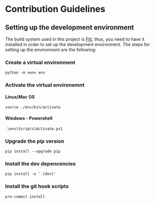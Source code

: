 

# Contribution Guidelines


## Setting up the development environment

The build system used in this project is [Flit](https://flit.pypa.io/en/stable/), thus, you need to have it installed in order to set up the development environment. The steps for setting up the environment are the following:


### Create a virtual environment

```
python -m venv env
```

### Activate the virtual environemnt


#### Linux/Mac OS
```
source ./env/bin/activate
```

#### Windows - Powershell
```
.\env\Scripts\Activate.ps1
```

### Upgrade the pip version
```
pip install --upgrade pip
```

### Install the dev depencencies
```
pip install -e '.[dev]'
```

### Install the git hook scripts
```
pre-commit install
```